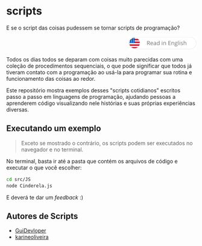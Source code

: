 # scripts

E se o script das coisas pudessem se tornar scripts de programação?

<div align="right">
  <a href="./README.md">
    <img src="./docs/btn-en.png" alt="go to en-US version" width="180px">
  </a>
</div>

Todos os dias todos se deparam com coisas muito parecidas com uma coleção de procedimentos sequenciais, o que pode significar que todos já tiveram contato com a programação ao usá-la para programar sua rotina e funcionamento das coisas ao redor.

Este repositório mostra exemplos desses "scripts cotidianos" escritos passo a passo em linguagens de programação, ajudando pessoas a aprenderem código visualizando nele histórias e suas próprias experiências diversas.

## Executando um exemplo

> Exceto se mostrado o contrário, os scripts podem ser executados no navegador e no terminal.

No terminal, basta ir até a pasta que contém os arquivos de código e executar o que você escolher:

```sh
cd src/JS
node Cinderela.js
```

E deverá te dar um _feedback_ :)

## Autores de Scripts

- [GuiDevloper](https://github.com/GuiDevloper)
- [karineoliveira](https://github.com/karineferreiradeoliveira)
